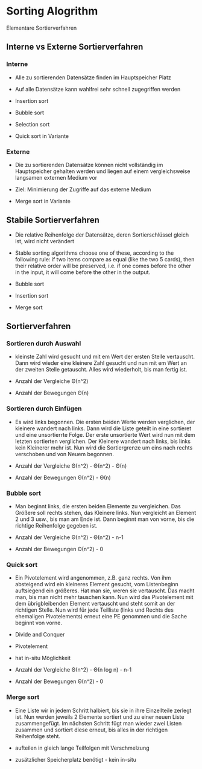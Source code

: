 # Sorting Alogrithm

Elementare Sortierverfahren

## Interne vs Externe Sortierverfahren

### Interne

- Alle zu sortierenden Datensätze finden im Hauptspeicher Platz
- Auf alle Datensätze kann wahlfrei sehr schnell zugegriffen werden

- Insertion sort
- Bubble sort
- Selection sort
- Quick sort in Variante

### Externe

- Die zu sortierenden Datensätze können nicht vollständig im
  Hauptspeicher gehalten werden und liegen auf einem vergleichsweise
  langsamen externen Medium vor
- Ziel: Minimierung der Zugriffe auf das externe Medium

- Merge sort in Variante

## Stabile Sortierverfahren

- Die relative Reihenfolge der Datensätze, deren Sortierschlüssel gleich ist, wird nicht verändert

- Stable sorting algorithms choose one of these, according to the following rule: if two items compare as equal (like the two 5 cards), then their relative order will be preserved, i.e. if one comes before the other in the input, it will come before the other in the output.

- Bubble sort
- Insertion sort
- Merge sort

## Sortierverfahren

### Sortieren durch Auswahl

- kleinste Zahl wird gesucht und mit em Wert der ersten Stelle vertauscht.
  Dann wird wieder eine kleinere Zahl gesucht und nun mit em Wert an der zweiten Stelle getauscht. Alles wird
  wiederholt, bis man fertig ist.

- Anzahl der Vergleiche Θ(n^2)
- Anzahl der Bewegungen Θ(n)

### Sortieren durch Einfügen

- Es wird links begonnen. Die ersten beiden Werte werden verglichen, der kleinere wandert nach links.
  Dann wird die Liste geteilt in eine sortieret und eine unsortierrte Folge. Der erste unsortierte Wert
  wird nun mit dem letzten sortierten verglichen. Der Kleinere wandert nach links, bis links kein Kleinerer
  mehr ist. Nun wird die Sortiergrenze um eins nach rechts verschoben und von Neuem begonnen. 

- Anzahl der Vergleiche Θ(n^2) - Θ(n^2) - Θ(n)
- Anzahl der Bewegungen Θ(n^2) - Θ(n)

### Bubble sort

- Man beginnt links, die ersten beiden Elemente zu vergleichen. Das Größere soll rechts stehen, das Kleinere
  links. Nun vergleicht an Element 2 und 3 usw., bis man am Ende ist. Dann beginnt man von vorne, bis die
  richtige Reihenfolge gegeben ist.

- Anzahl der Vergleiche Θ(n^2) - Θ(n^2) - n-1
- Anzahl der Bewegungen Θ(n^2) - 0

### Quick sort

- Ein Pivotelement wird angenommen, z.B. ganz rechts. Von ihm absteigend wird ein kleineres Element gesucht,
  vom Listenbeginn auftsiegend ein größeres. Hat man sie, weren sie vertauscht. Das macht man, bis man
  nicht mehr tauschen kann. Nun wird das Pivotelement mit dem übrigbleibenden Element vertauscht und steht
  somit an der richtigen Stelle. Nun wird für jede Teilliste (links und Rechts des ehemaligen Pivotelements)
  erneut eine PE genommen und die Sache beginnt von vorne.

- Divide and Conquer
- Pivotelement
- hat in-situ Möglichkeit

- Anzahl der Vergleiche Θ(n^2) - Θ(n log n) - n-1
- Anzahl der Bewegungen Θ(n^2) - 0

### Merge sort

- Eine Liste wir in jedem Schritt halbiert, bis sie in ihre Einzellteile zerlegt ist. Nun werden jeweils 2
  Elemente sortiert und zu einer neuen Liste zusammengefügt. Im nächsten Schritt fügt man wieder zwei Listen
  zusammen und sortiert diese erneut, bis alles in der richtigen Reihenfolge steht.

- aufteilen in gleich lange Teilfolgen mit Verschmelzung
- zusätzlicher Speicherplatz benötigt - kein in-situ
